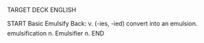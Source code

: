 TARGET DECK
ENGLISH

START
Basic
Emulsify
Back: v. (-ies, -ied) convert into an emulsion.  emulsification n. Emulsifier n.
END
